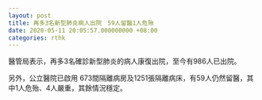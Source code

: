 ```yaml
---
layout: post
title: 再多3名新型肺炎病人出院　59人留醫1人危殆
date: 2020-05-11 20:05:57.000000000 +08:00
categories: rthk
---
```


醫管局表示，再多3名確診新型肺炎的病人康復出院，至今有986人已出院。

另外，公立醫院已啟用 673間隔離病房及1251張隔離病床，有59人仍然留醫，其中1人危殆、4人嚴重，其餘情況穩定。
